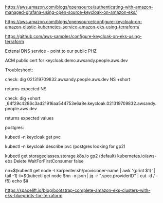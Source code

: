 https://aws.amazon.com/blogs/opensource/authenticating-with-amazon-managed-grafana-using-open-source-keycloak-on-amazon-eks/

https://aws.amazon.com/blogs/opensource/configure-keycloak-on-amazon-elastic-kubernetes-service-amazon-eks-using-terraform/

https://github.com/aws-samples/configure-keycloak-on-eks-using-terraform


Extenal DNS service - point to our public PHZ

ACM public cert for keycloak.demo.awsandy.people.aws.dev

Troubleshoot:

check:
dig 021319709832.awsandy.people.aws.dev NS +short

returns expected NS

check:
dig +short _64f29c4286c3ad21916aa544753e6a8e.keycloak.021319709832.awsandy.people.aws.dev

returns expected values


postgres:

kubectl -n keycloak get pvc

kubectl -n keycloak describe pvc (postgres looking for gp2)



kubectl get storageclasses.storage.k8s.io 
gp2 (default)   kubernetes.io/aws-ebs   Delete          WaitForFirstConsumer   false




nn=$(kubectl get node -l karpenter.sh/provisioner-name |  awk '{print $1}' | tail -1)
ii=$(kubectl get node $nn -o json | jq -r ".spec.providerID" | cut -d \/ -f5)
echo $ii


https://spacelift.io/blog/bootstrap-complete-amazon-eks-clusters-with-eks-blueprints-for-terraform

